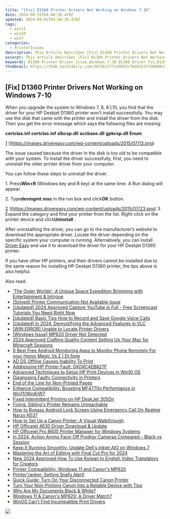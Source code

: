 ```yaml
---
title: "[Fix] D1360 Printer Drivers Not Working on Windows 7-10"
date: 2024-08-31T04:40:39.470Z
updated: 2024-09-01T04:40:39.470Z
tags:
  - win11
  - win10
  - win7
categories:
  - PrinterIssues
description: This Article Describes [Fix] D1360 Printer Drivers Not Working on Windows 7-10
excerpt: This Article Describes [Fix] D1360 Printer Drivers Not Working on Windows 7-10
keywords: D1360 Printer Driver Issue,Windows 7-10 D1360 Driver Fix,D1360 Printer Installation Troubleshooting,D1360 Windows Driver Compatibility,D1360 Driver Installation Guide,Resolve D1360 Driver Errors,D1360 Windows 7-10 Driver Installation Troubleshooting
thumbnail: https://thmb.techidaily.com/38756237f1a95b3c76d41533fd8000c05356e390c0fb9057cc8a7e8588aba830.jpg
---
```


## [Fix] D1360 Printer Drivers Not Working on Windows 7-10

 When you upgrade the system to Windows 7, 8, 8.1,10, you find that the driver for your HP Deskjet D1360 printer won’t install successfully. You may use the disk that came with the printer and install the driver from the disk. Then you get the error message which says the following files are missing:

 **certclas.inf**
 **certclas.inf**
 **slbcsp.dll**
 **sccbase.dll**
 **gpkcsp.dll**
 **Enum**

 [1](https://images.drivereasy.com/wp-content/uploads/2015/07/13-300x179.png) ](https://images.drivereasy.com/wp-content/uploads/2015/07/13.png)

  The issue caused because the driver in the disk is too old to be compatible with your system. To install the driver successfully, first, you need to uninstall the older printer driver from your computer.

 You can follow these steps to uninstall the driver.

  1\. Press**Win+R** (Windows key and R key) at the same time. A Run dialog will appear.

 2\. Type**devmgmt.msc** in the run box and click**OK** button.

 [2](https://images.drivereasy.com/wp-content/uploads/2015/07/23-300x165.png) ](https://images.drivereasy.com/wp-content/uploads/2015/07/23.png)
 3\. Expand the category and find your printer from the list. Right-click on the printer device and click**Uninstall** .

  After uninstallting the driver, you can go to the manufacturer’s website to download the appropriate driver. Locate the driver depending on the specific system your computer is running. Alternatively, you can install [Driver Easy](https://tools.techidaily.com/drivereasy/download/) and use it to download the driver for your HP Deskjet D1360 printer.

  If you have other HP printers, and their drivers cannot be installed due to the same reason for installing HP Deskjet D1360 printer, the tips above is also helpful.

<ins class="adsbygoogle"
     style="display:block"
     data-ad-format="autorelaxed"
     data-ad-client="ca-pub-7571918770474297"
     data-ad-slot="1223367746"></ins>



<ins class="adsbygoogle"
     style="display:block"
     data-ad-client="ca-pub-7571918770474297"
     data-ad-slot="8358498916"
     data-ad-format="auto"
     data-full-width-responsive="true"></ins>





<span class="atpl-alsoreadstyle">Also read:</span>
<div><ul>
<li><a href="https://buynow-info.techidaily.com/the-outer-worlds-a-unique-space-expedition-brimming-with-entertainment-and-intrigue/"><u>'The Outer Worlds': A Unique Space Expedition Brimming with Entertainment & Intrigue</u></a></li>
<li><a href="https://printer-issues.techidaily.com/solved-printer-communication-not-available-issue/"><u>[Solved] Printer Communication Not Available Issue</u></a></li>
<li><a href="https://youtube-lab.techidaily.com/ed-2024-approved-capture-youtube-in-full-free-screencast-tutorials-you-need-right-now/"><u>[Updated] 2024 Approved  Capture YouTube in Full - Free Screencast Tutorials You Need Right Now</u></a></li>
<li><a href="https://screen-recording.techidaily.com/updated-basic-tips-how-to-record-and-save-google-voice-calls/"><u>[Updated] Basic Tips  How to Record and Save Google Voice Calls</u></a></li>
<li><a href="https://screen-recording.techidaily.com/updated-in-2024-demystifying-the-advanced-features-in-vlc/"><u>[Updated] In 2024, Demystifying the Advanced Features in VLC</u></a></li>
<li><a href="https://printer-issues.techidaily.com/win-error-unable-to-locate-printer-drivers/"><u>[WIN ERROR] Unable to Locate Printer Drivers</u></a></li>
<li><a href="https://printer-issues.techidaily.com/windows-issue-mp620-driver-not-detected/"><u>[Windows Issue] MP620 Driver Not Detected</u></a></li>
<li><a href="https://digital-screen-recording.techidaily.com/2024-approved-crafting-quality-content-setting-up-your-mac-for-minecraft-sessions/"><u>2024 Approved  Crafting Quality Content  Setting Up Your Mac for Minecraft Sessions</u></a></li>
<li><a href="https://android-location.techidaily.com/9-best-free-android-monitoring-apps-to-monitor-phone-remotely-for-your-honor-magic-vs-2-drfone-by-drfone-virtual/"><u>9 Best Free Android Monitoring Apps to Monitor Phone Remotely For your Honor Magic Vs 2 | Dr.fone</u></a></li>
<li><a href="https://printer-issues.techidaily.com/ad-ds-offline-causes-inability-to-print/"><u>AD DS Offline Causes Inability To Print</u></a></li>
<li><a href="https://printer-issues.techidaily.com/addressing-hp-printer-fault-0xoxc4eb827f/"><u>Addressing HP Printer Fault: 0XOXC4EB827F</u></a></li>
<li><a href="https://printer-issues.techidaily.com/advanced-techniques-to-setup-hp-print-devices-in-win10-os/"><u>Advanced Techniques to Setup HP Print Devices in Win10 OS</u></a></li>
<li><a href="https://printer-issues.techidaily.com/diagnosing-faulty-connectivity-in-printers/"><u>Diagnosing Faulty Connectivity in Printers</u></a></li>
<li><a href="https://printer-issues.techidaily.com/end-of-the-line-for-non-printed-pages/"><u>End of the Line for Non-Printed Pages</u></a></li>
<li><a href="https://printer-issues.techidaily.com/enhance-compatibility-boosting-mf4770n-performance-in-win11win8w7/"><u>Enhance Compatibility: Boosting MF4770n Performance in Win11/Win8/W7</u></a></li>
<li><a href="https://printer-issues.techidaily.com/fixed-intermittent-printing-on-hp-deskjet-305dn/"><u>Fixed Intermittent Printing on HP DeskJet 305Dn</u></a></li>
<li><a href="https://printer-issues.techidaily.com/fixing-siblings-printer-remains-unreachable/"><u>Fixing: Sibling's Printer Remains Unreachable</u></a></li>
<li><a href="https://easy-unlock-android.techidaily.com/how-to-bypass-android-lock-screen-using-emergency-call-on-realme-narzo-n53-by-drfone-android/"><u>How to Bypass Android Lock Screen Using Emergency Call On Realme Narzo N53?</u></a></li>
<li><a href="https://printer-issues.techidaily.com/how-to-set-up-a-canon-printer-a-visual-walkthrough/"><u>How to Set Up a Canon Printer: A Visual Walkthrough</u></a></li>
<li><a href="https://printer-issues.techidaily.com/hp-officejet-4630-driver-download-and-update/"><u>HP Officejet 4630 Driver Download & Update</u></a></li>
<li><a href="https://printer-issues.techidaily.com/hp-officejet-pro-8600-printer-manager-for-windows-systems/"><u>HP Officejet Pro 8600 Printer Manager for Windows Systems</u></a></li>
<li><a href="https://extra-information.techidaily.com/in-2024-action-ammo-face-off-prodigy-cameras-compared-black-vs-session/"><u>In 2024, Action Ammo Face-Off  Prodigy Cameras Compared – Black vs Session</u></a></li>
<li><a href="https://printer-issues.techidaily.com/keep-it-running-smoothly-update-dells-inkjet-aio-on-windows-7/"><u>Keep It Running Smoothly: Update Dell's Inkjet AIO on Windows 7</u></a></li>
<li><a href="https://extra-guidance.techidaily.com/mastering-the-art-of-editing-with-final-cut-pro-for-2024/"><u>Mastering the Art of Editing with Final Cut Pro for 2024</u></a></li>
<li><a href="https://ai-video.techidaily.com/new-2024-approved-how-to-use-korean-to-english-video-translators-for-creators/"><u>New 2024 Approved How To Use Korean to English Video Translators for Creators</u></a></li>
<li><a href="https://printer-issues.techidaily.com/printer-compatibility-windows-11-and-canons-mp620/"><u>Printer Compatibility: Windows 11 and Canon's MP620</u></a></li>
<li><a href="https://printer-issues.techidaily.com/1719574118383-printerranker-setting-snafu-alert/"><u>Printer'ranker: Setting Snafu Alert!</u></a></li>
<li><a href="https://printer-issues.techidaily.com/quick-guide-turn-on-your-disconnected-canon-printer/"><u>Quick Guide: Turn On Your Disconnected Canon Printer</u></a></li>
<li><a href="https://printer-issues.techidaily.com/turn-your-non-printing-canon-into-a-reliable-device-with-tips/"><u>Turn Your Non-Printing Canon Into a Reliable Device with Tips</u></a></li>
<li><a href="https://printer-issues.techidaily.com/why-are-my-documents-black-and-white/"><u>Why Are My Documents Black & White?</u></a></li>
<li><a href="https://printer-issues.techidaily.com/windows-11-and-canons-mp620-a-driver-match/"><u>Windows 11 & Canon's MP620: A Driver Match?</u></a></li>
<li><a href="https://printer-issues.techidaily.com/winos-cant-find-incompatible-print-drivers/"><u>WinOS Can't Find Incompatible Print Drivers</u></a></li>
</ul></div>

<!-- affiliate ads begin -->
<a href="https://shop.copernic.com/order/checkout.php?PRODS=41033101&QTY=1&AFFILIATE=108875&CART=1"><img src="https://secure.2checkout.com/images/merchant/8d30aa96e72440759f74bd2306c1fa3d/Copernic-2023-Affiliate-728x90-Elite.png" border="0"></a>
<!-- affiliate ads end -->